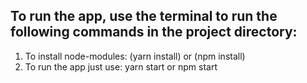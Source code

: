 ## To run the app, use the terminal to run the following commands in the project directory:

1. To install node-modules: (yarn install) or (npm install)
2. To run the app just use: yarn start or npm start
